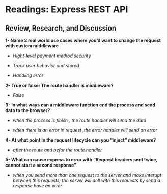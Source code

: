 # Readings: Express REST API

## Review, Research, and Discussion

**1- Name 3 real world use cases where you’d want to change the request with custom middleware**

* *Hight-level payment method security*

* *Track user behavior and stored*

* *Handling error*

**2- True or false: The route handler is middleware?**

* *False*

**3- In what ways can a middleware function end the process and send data to the browser?**

* *when the process is finish , the route handler will send the data*

* *when there is an error in request ,the error handler will send an error*

**4- At what point in the request lifecycle can you “inject” middleware?**

* *after the route and befor the route handler*

**5- What can cause express to error with “Request headers sent twice, cannot start a second response”**

* *when you send more than one request to the server and make interupt between this requests, the server will dell with this requests by send a response have an error.*


